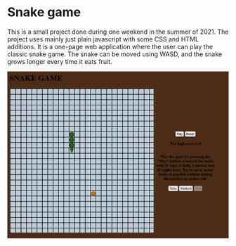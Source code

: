 
# Snake game
This is a small project done during one weekend in the summer of 2021. 
The project uses mainly just plain javascript with some CSS and HTML additions. 
It is a one-page web application where the user can play the classic snake game. The snake can be moved using WASD, and the snake grows longer every time it eats fruit.

![Picture of the app](/screenshot.jpg?raw=true)
